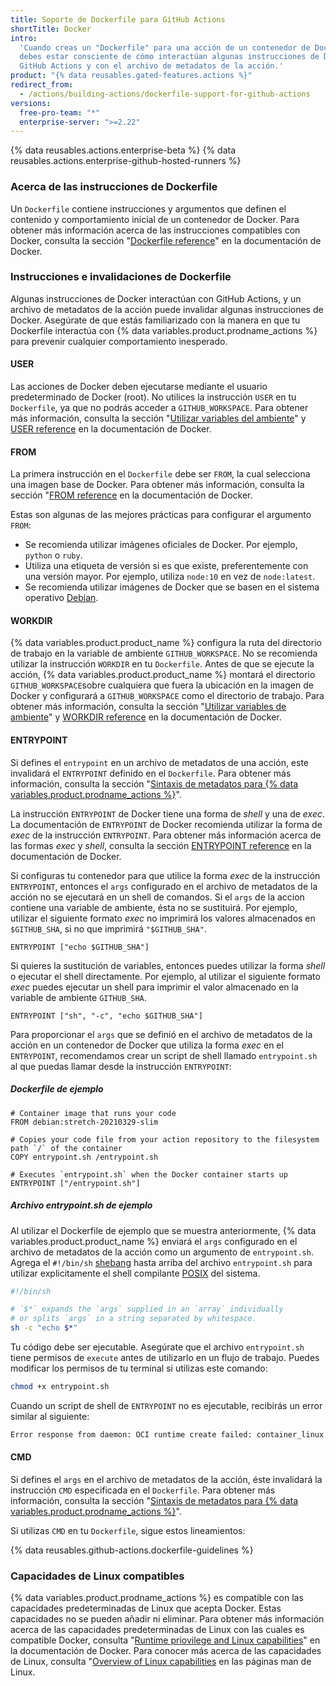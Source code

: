 ```yaml
---
title: Soporte de Dockerfile para GitHub Actions
shortTitle: Docker
intro:
  'Cuando creas un "Dockerfile" para una acción de un contenedor de Docker,
  debes estar consciente de cómo interactúan algunas instrucciones de Docker con
  GitHub Actions y con el archivo de metadatos de la acción.'
product: "{% data reusables.gated-features.actions %}"
redirect_from:
  - /actions/building-actions/dockerfile-support-for-github-actions
versions:
  free-pro-team: "*"
  enterprise-server: ">=2.22"
---
```


{% data reusables.actions.enterprise-beta %}
{% data reusables.actions.enterprise-github-hosted-runners %}

### Acerca de las instrucciones de Dockerfile

Un `Dockerfile` contiene instrucciones y argumentos que definen el contenido y
comportamiento inicial de un contenedor de Docker. Para obtener más información
acerca de las instrucciones compatibles con Docker, consulta la sección
"[Dockerfile reference](https://docs.docker.com/engine/reference/builder/)" en
la documentación de Docker.

### Instrucciones e invalidaciones de Dockerfile

Algunas instrucciones de Docker interactúan con GitHub Actions, y un archivo de
metadatos de la acción puede invalidar algunas instrucciones de Docker.
Asegúrate de que estás familiarizado con la manera en que tu Dockerfile
interactúa con {% data variables.product.prodname_actions %} para prevenir
cualquier comportamiento inesperado.

#### USER

Las acciones de Docker deben ejecutarse mediante el usuario predeterminado de
Docker (root). No utilices la instrucción `USER` en tu `Dockerfile`, ya que no
podrás acceder a `GITHUB_WORKSPACE`. Para obtener más información, consulta la
sección
"[Utilizar variables del ambiente](/actions/configuring-and-managing-workflows/using-environment-variables)"
y [USER reference](https://docs.docker.com/engine/reference/builder/#user) en la
documentación de Docker.

#### FROM

La primera instrucción en el `Dockerfile` debe ser `FROM`, la cual selecciona
una imagen base de Docker. Para obtener más información, consulta la sección
"[FROM reference](https://docs.docker.com/engine/reference/builder/#from) en la
documentación de Docker.

Estas son algunas de las mejores prácticas para configurar el argumento `FROM`:

- Se recomienda utilizar imágenes oficiales de Docker. Por ejemplo, `python` o
  `ruby`.
- Utiliza una etiqueta de versión si es que existe, preferentemente con una
  versión mayor. Por ejemplo, utiliza `node:10` en vez de `node:latest`.
- Se recomienda utilizar imágenes de Docker que se basen en el sistema operativo
  [Debian](https://www.debian.org/).

#### WORKDIR

{% data variables.product.product_name %} configura la ruta del directorio de
trabajo en la variable de ambiente `GITHUB_WORKSPACE`. No se recomienda utilizar
la instrucción `WORKDIR` en tu `Dockerfile`. Antes de que se ejecute la acción,
{% data variables.product.product_name %} montará el directorio
`GITHUB_WORKSPACE`sobre cualquiera que fuera la ubicación en la imagen de Docker
y configurará a `GITHUB_WORKSPACE` como el directorio de trabajo. Para obtener
más información, consulta la sección
"[Utilizar variables de ambiente](/actions/configuring-and-managing-workflows/using-environment-variables)"
y [WORKDIR reference](https://docs.docker.com/engine/reference/builder/#workdir)
en la documentación de Docker.

#### ENTRYPOINT

Si defines el `entrypoint` en un archivo de metadatos de una acción, este
invalidará el `ENTRYPOINT` definido en el `Dockerfile`. Para obtener más
información, consulta la sección
"[Sintaxis de metadatos para {% data variables.product.prodname_actions %}](/actions/creating-actions/metadata-syntax-for-github-actions/#runsentrypoint)".

La instrucción `ENTRYPOINT` de Docker tiene una forma de _shell_ y una de
_exec_. La documentación de `ENTRYPOINT` de Docker recomienda utilizar la forma
de _exec_ de la instrucción `ENTRYPOINT`. Para obtener más información acerca de
las formas _exec_ y _shell_, consulta la sección
[ENTRYPOINT reference](https://docs.docker.com/engine/reference/builder/#entrypoint)
en la documentación de Docker.

Si configuras tu contenedor para que utilice la forma _exec_ de la instrucción
`ENTRYPOINT`, entonces el `args` configurado en el archivo de metadatos de la
acción no se ejecutará en un shell de comandos. Si el `args` de la accion
contiene una variable de ambiente, ésta no se sustituirá. Por ejemplo, utilizar
el siguiente formato _exec_ no imprimirá los valores almacenados en
`$GITHUB_SHA`, si no que imprimirá `"$GITHUB_SHA"`.

```
ENTRYPOINT ["echo $GITHUB_SHA"]
```

Si quieres la sustitución de variables, entonces puedes utilizar la forma
_shell_ o ejecutar el shell directamente. Por ejemplo, al utilizar el siguiente
formato _exec_ puedes ejecutar un shell para imprimir el valor almacenado en la
variable de ambiente `GITHUB_SHA`.

```
ENTRYPOINT ["sh", "-c", "echo $GITHUB_SHA"]
```

Para proporcionar el `args` que se definió en el archivo de metadatos de la
acción en un contenedor de Docker que utiliza la forma _exec_ en el
`ENTRYPOINT`, recomendamos crear un script de shell llamado `entrypoint.sh` al
que puedas llamar desde la instrucción `ENTRYPOINT`:

##### _Dockerfile_ de ejemplo

```
# Container image that runs your code
FROM debian:stretch-20210329-slim

# Copies your code file from your action repository to the filesystem path `/` of the container
COPY entrypoint.sh /entrypoint.sh

# Executes `entrypoint.sh` when the Docker container starts up
ENTRYPOINT ["/entrypoint.sh"]
```

##### Archivo _entrypoint.sh_ de ejemplo

Al utilizar el Dockerfile de ejemplo que se muestra anteriormente,
{% data variables.product.product_name %} enviará el `args` configurado en el
archivo de metadatos de la acción como un argumento de `entrypoint.sh`. Agrega
el `#!/bin/sh` [shebang](<https://en.wikipedia.org/wiki/Shebang_(Unix)>) hasta
arriba del archivo `entrypoint.sh` para utilizar explicitamente el shell
compilante [POSIX](https://en.wikipedia.org/wiki/POSIX) del sistema.

```sh
#!/bin/sh

# `$*` expands the `args` supplied in an `array` individually
# or splits `args` in a string separated by whitespace.
sh -c "echo $*"
```

Tu código debe ser ejecutable. Asegúrate que el archivo `entrypoint.sh` tiene
permisos de `execute` antes de utilizarlo en un flujo de trabajo. Puedes
modificar los permisos de tu terminal si utilizas este comando:

```sh
chmod +x entrypoint.sh
```

Cuando un script de shell de `ENTRYPOINT` no es ejecutable, recibirás un error
similar al siguiente:

```sh
Error response from daemon: OCI runtime create failed: container_linux.go:348: starting container process caused "exec: \"/entrypoint.sh\": permission denied": unknown
```

#### CMD

Si defines el `args` en el archivo de metadatos de la acción, éste invalidará la
instrucción `CMD` especificada en el `Dockerfile`. Para obtener más información,
consulta la sección
"[Sintaxis de metadatos para {% data variables.product.prodname_actions %}](/actions/creating-actions/metadata-syntax-for-github-actions#runsargs)".

Si utilizas `CMD` en tu `Dockerfile`, sigue estos lineamientos:

{% data reusables.github-actions.dockerfile-guidelines %}

### Capacidades de Linux compatibles

{% data variables.product.prodname_actions %} es compatible con las capacidades
predeterminadas de Linux que acepta Docker. Estas capacidades no se pueden
añadir ni eliminar. Para obtener más información acerca de las capacidades
predeterminadas de Linux con las cuales es compatible Docker, consulta
"[Runtime priovilege and Linux capabilities](https://docs.docker.com/engine/reference/run/#runtime-privilege-and-linux-capabilities)"
en la documentación de Docker. Para conocer más acerca de las capacidades de
Linux, consulta
"[Overview of Linux capabilities](http://man7.org/linux/man-pages/man7/capabilities.7.html)
en las páginas man de Linux.
